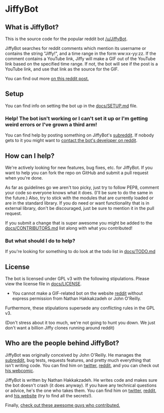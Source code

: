 # JiffyBot

## What is JiffyBot?
This is the source code for the popular reddit bot [/u/JiffyBot](http://www.reddit.com/u/JiffyBot/).

JiffyBot searches for reddit comments which mention its username or contains the string "Jiffy!", and a time range in the form ww:xx-yy:zz.
If the comment contains a YouTube link, Jiffy will make a GIF out of the YouTube link based on the specified time range.
If not, the bot will see if the post is a YouTube link, and use that link as the source for the GIF.

You can find out more [on this reddit post.](http://www.reddit.com/r/JiffyBot/comments/1fvyi5/rjiffybot_information_directory/)

## Setup
You can find info on setting the bot up in the [docs/SETUP.md](https://github.com/drkabob/Jiffy/blob/master/JiffyBot/docs/SETUP.md) file.

### Help! The bot isn't working or I can't set it up or I'm getting weird errors or I've grown a third arm!
You can find help by posting something on JiffyBot's [subreddit](http://www.reddit.com/r/JiffyBot).
If nobody gets to it you might want to [contact the bot's developer on reddit](http://www.reddit.com/message/compose?to=drkabob).

## How can I help?
We're actively looking for new features, bug fixes, etc. for JiffyBot. If you want to help you can fork the repo on GitHub and submit a pull request when you're done.

As far as guidelines go we aren't too picky, just try to follow PEP8, comment your code so everyone knows what it does. (I'll be sure to do the same in the future.)
Also, try to stick with the modules that are currently loaded or are in the standard library. If you do need or want functionality that is in external library, don't be discouraged, just be sure to mention it in the pull request.

If you submit a change that is super awesome you might be added to the [docs/CONTRIBUTORS.md](https://github.com/drkabob/Jiffy/blob/master/Jiffy/docs/CONTRIBUTORS.md) list along with what you contributed!

### But **what** should I do to help?
If you're looking for something to do look at the todo list in [docs/TODO.md](https://github.com/drkabob/Jiffy/blob/master/JiffyBot/docs/TODO.md)

## License
The bot is licensed under GPL v3 with the following stipulations. Please view the license file in [docs/LICENSE](https://github.com/drkabob/Jiffy/blob/master/JiffyBot/docs/LICENSE).

* You cannot make a GIF-related bot on the website [reddit](http://www.reddit.com/) without express permission from Nathan Hakkakzadeh or John O'Reilly.

Furthermore, these stipulations supersede any conflicting rules in the GPL v3.

(Don't stress about it too much, we're not going to hunt you down. We just don't want a billion Jiffy clones running around reddit)

## Who are the people behind JiffyBot?
JiffyBot was originally conceived by John O'Reilly. He manages the [subreddit](http://www.reddit.com/r/JiffyBot), bug tests, requests features, and pretty much everything that isn't writing code.
You can find him on [twitter](http://twitter.com/John_O_Really), [reddit](http://www.reddit.com/u/GoogaNautGod), and you can check out [his webcomic](http://purplejottedtittles.com/).

JiffyBot is written by Nathan Hakkakzadeh. He writes code and makes sure the bot doesn't crash (it does anyway). If you have any technical questions or advice, he's the one who takes them.
You can find him on [twitter](http://twitter.com/drkabob), [reddit](http://www.reddit.com/u/drkabob), and [his website](http://www.welcometonathan.com/) (try to find all the secrets!).

Finally, [check out these awesome guys who contributed.](https://github.com/drkabob/Jiffy/graphs/contributors)
